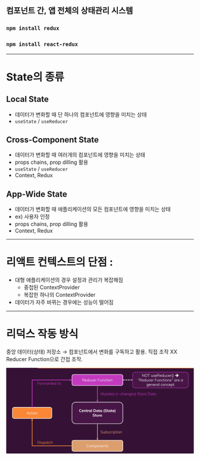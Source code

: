 ## 컴포넌트 간, 앱 전체의 상태관리 시스템

### `npm install redux`

### `npm install react-redux`

---

# State의 종류

## Local State

- 데이터가 변화할 때 단 하나의 컴포넌트에 영향을 미치는 상태
- `useState` / `useReducer`

## Cross-Component State

- 데이터가 변화할 때 여러개의 컴포넌트에 영향을 미치는 상태
- props chains, prop dilling 활용
- `useState` / `useReducer`
- Context, Redux

## App-Wide State

- 데이터가 변화할 때 애플리케이션의 모든 컴포넌트에 영향을 미치는 상태
- ex) 사용자 인정
- props chains, prop dilling 활용
- Context, Redux

---

# 리액트 컨텍스트의 단점 :

- 대형 애플리케이션의 경우 설정과 관리가 복잡해짐
  - 중첩된 ContextProvider
  - 복잡한 하나의 ContextProvider
- 데이터가 자주 바뀌는 경우에는 성능이 떨어짐

---

# 리덕스 작동 방식

중앙 데이터(상태) 저장소 → 컴포넌트에서 변화를 구독하고 활용. 직접 조작 XX Reducer Function으로 간접 조작.

![Untitled](./images/redux1.png)
